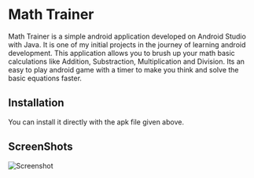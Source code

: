 # Math Trainer

Math Trainer is a simple android application developed on Android Studio with Java. It is one of my initial projects in the journey of learning android development. This application allows you to brush up your math basic calculations like Addition, Substraction, Multiplication and Division. Its an easy to play android game with a timer to make you think and solve the basic equations faster.

## Installation

You can install it directly with the apk file given above.

## ScreenShots

![Screenshot](Schreenshots\mathTrainer1.png)

